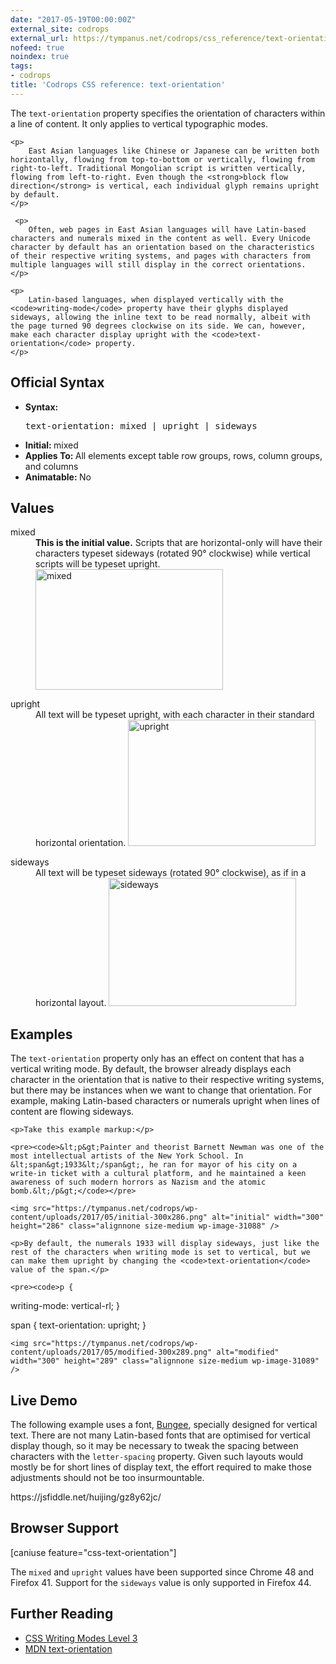 ```yaml
---
date: "2017-05-19T00:00:00Z"
external_site: codrops
external_url: https://tympanus.net/codrops/css_reference/text-orientation/
nofeed: true
noindex: true
tags:
- codrops
title: 'Codrops CSS reference: text-orientation'
---
```

<div class="ct-cssref-description">
    <p>
        The <code>text-orientation</code> property specifies the orientation of characters within a line of content. It only applies to vertical typographic modes.
    </p>

    <p>
        East Asian languages like Chinese or Japanese can be written both horizontally, flowing from top-to-bottom or vertically, flowing from right-to-left. Traditional Mongolian script is written vertically, flowing from left-to-right. Even though the <strong>block flow direction</strong> is vertical, each individual glyph remains upright by default.
    </p>

     <p>
        Often, web pages in East Asian languages will have Latin-based characters and numerals mixed in the content as well. Every Unicode character by default has an orientation based on the characteristics of their respective writing systems, and pages with characters from multiple languages will still display in the correct orientations.
    </p>

    <p>
        Latin-based languages, when displayed vertically with the <code>writing-mode</code> property have their glyphs displayed sideways, allowing the inline text to be read normally, albeit with the page turned 90 degrees clockwise on its side. We can, however, make each character display upright with the <code>text-orientation</code> property.
    </p>


</div>

<div class="ct-cssref-info" id="official-syntax">
    <h2>Official Syntax</h2>
    <ul>
        <li>
           <strong>Syntax: </strong>
           <pre>text-orientation: mixed | upright | sideways</pre>
        </li>
        <li>
            <strong>Initial: </strong>  mixed
        </li>
        <li>
           <strong>Applies To: </strong> All elements except table row groups, rows, column groups, and columns
        </li>
        <li>
           <strong>Animatable: </strong> No
        </li>
    </ul>
</div>

<div class="ct-cssref-values">
    <h2>Values</h2>
    <dl>
        <dt>mixed</dt>
        <dd>
            <strong>This is the initial value.</strong> Scripts that are horizontal-only will have their characters typeset sideways (rotated 90° clockwise) while vertical scripts will be typeset upright.
            <img src="https://tympanus.net/codrops/wp-content/uploads/2017/05/mixed-300x193.png" alt="mixed" width="300" height="193" class="alignnone size-medium wp-image-31079" />
        </dd>
    </dl>
    <dl>
        <dt>upright</dt>
        <dd>
            All text will be typeset upright, with each character in their standard horizontal orientation.
            <img src="https://tympanus.net/codrops/wp-content/uploads/2017/05/upright-300x202.png" alt="upright" width="300" height="202" class="alignnone size-medium wp-image-31081" />
        </dd>
    </dl>
    <dl>
        <dt>sideways</dt>
        <dd>
            All text will be typeset sideways (rotated 90° clockwise), as if in a horizontal layout. 
            <img src="https://tympanus.net/codrops/wp-content/uploads/2017/05/sideways-300x205.png" alt="sideways" width="300" height="205" class="alignnone size-medium wp-image-31080" />
        </dd>
    </dl>
</div>

<div class="ct-cssref-examples">
    <h2>Examples</h2>
    <p>
        The <code>text-orientation</code> property only has an effect on content that has a vertical writing mode. By default, the browser already displays each character in the orientation that is native to their respective writing systems, but there may be instances when we want to change that orientation. For example, making Latin-based characters or numerals upright when lines of content are flowing sideways. 
    </p>

    <p>Take this example markup:</p>

    <pre><code>&lt;p&gt;Painter and theorist Barnett Newman was one of the most intellectual artists of the New York School. In &lt;span&gt;1933&lt;/span&gt;, he ran for mayor of his city on a write-in ticket with a cultural platform, and he maintained a keen awareness of such modern horrors as Nazism and the atomic bomb.&lt;/p&gt;</code></pre>

    <img src="https://tympanus.net/codrops/wp-content/uploads/2017/05/initial-300x286.png" alt="initial" width="300" height="286" class="alignnone size-medium wp-image-31088" />

    <p>By default, the numerals 1933 will display sideways, just like the rest of the characters when writing mode is set to vertical, but we can make them upright by changing the <code>text-orientation</code> value of the span.</p>

    <pre><code>p {
 writing-mode: vertical-rl;
}

span {
  text-orientation: upright;
}</code></pre>

    <img src="https://tympanus.net/codrops/wp-content/uploads/2017/05/modified-300x289.png" alt="modified" width="300" height="289" class="alignnone size-medium wp-image-31089" />   

</div>

<div class="ct-cssref-demo">
    <h2>Live Demo</h2>
    <p>The following example uses a font, <a href="https://djr.com/bungee/">Bungee</a>, specially designed for vertical text. There are not many Latin-based fonts that are optimised for vertical display though, so it may be necessary to tweak the spacing between characters with the <code>letter-spacing</code> property. Given such layouts would mostly be for short lines of display text, the effort required to make those adjustments should not be too insurmountable.</p>
    https://jsfiddle.net/huijing/gz8y62jc/
</div>

<div class="ct-cssref-support" id="browser-support">
    <h2>Browser Support</h2>
    [caniuse feature="css-text-orientation"]
    <p>The <code>mixed</code> and <code>upright</code> values have been supported since Chrome 48 and Firefox 41. Support for the <code>sideways</code> value is only supported in Firefox 44.</p>
</div>

<div class="ct-cssref-further-reading">
    <h2>Further Reading</h2>
    <ul>
        <li>
           <a href="https://www.w3.org/TR/css-writing-modes-3/#intro-text-layout">CSS Writing Modes Level 3</a> 
        </li>
        <li>
           <a href="https://developer.mozilla.org/en-US/docs/Web/CSS/text-orientation">MDN text-orientation</a> 
        </li>
    </ul>
</div>
